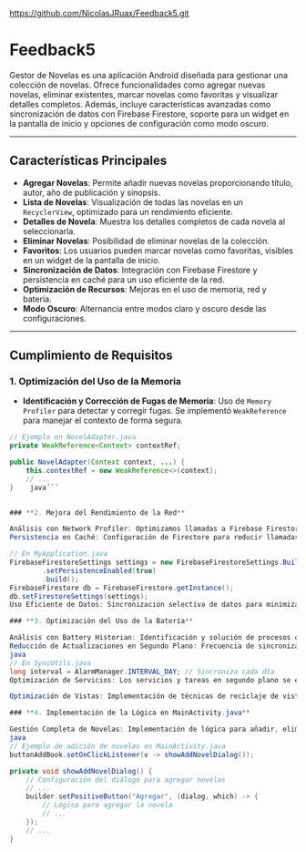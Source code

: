 https://github.com/NicolasJRuax/Feedback5.git

# Feedback5

Gestor de Novelas es una aplicación Android diseñada para gestionar una colección de novelas. Ofrece funcionalidades como agregar nuevas novelas, eliminar existentes, marcar novelas como favoritas y visualizar detalles completos. Además, incluye características avanzadas como sincronización de datos con Firebase Firestore, soporte para un widget en la pantalla de inicio y opciones de configuración como modo oscuro.

---

## **Características Principales**

- **Agregar Novelas**: Permite añadir nuevas novelas proporcionando título, autor, año de publicación y sinopsis.
- **Lista de Novelas**: Visualización de todas las novelas en un `RecyclerView`, optimizado para un rendimiento eficiente.
- **Detalles de Novela**: Muestra los detalles completos de cada novela al seleccionarla.
- **Eliminar Novelas**: Posibilidad de eliminar novelas de la colección.
- **Favoritos**: Los usuarios pueden marcar novelas como favoritas, visibles en un widget de la pantalla de inicio.
- **Sincronización de Datos**: Integración con Firebase Firestore y persistencia en caché para un uso eficiente de la red.
- **Optimización de Recursos**: Mejoras en el uso de memoria, red y batería.
- **Modo Oscuro**: Alternancia entre modos claro y oscuro desde las configuraciones.

---

## **Cumplimiento de Requisitos**

### **1. Optimización del Uso de la Memoria**
- **Identificación y Corrección de Fugas de Memoria**: Uso de `Memory Profiler` para detectar y corregir fugas. Se implementó `WeakReference` para manejar el contexto de forma segura.
```java
// Ejemplo en NovelAdapter.java
private WeakReference<Context> contextRef;

public NovelAdapter(Context context, ...) {
    this.contextRef = new WeakReference<>(context);
    // ...
}    java´´´
 

### **2. Mejora del Rendimiento de la Red**

Análisis con Network Profiler: Optimizamos llamadas a Firebase Firestore mediante consultas eficientes.
Persistencia en Caché: Configuración de Firestore para reducir llamadas de red y mejorar tiempos de respuesta.

// En MyApplication.java
FirebaseFirestoreSettings settings = new FirebaseFirestoreSettings.Builder()
        .setPersistenceEnabled(true)
        .build();
FirebaseFirestore db = FirebaseFirestore.getInstance();
db.setFirestoreSettings(settings);
Uso Eficiente de Datos: Sincronización selectiva de datos para minimizar el consumo de datos móviles.

### **3. Optimización del Uso de la Batería**

Análisis con Battery Historian: Identificación y solución de procesos que consumían mucha batería.
Reducción de Actualizaciones en Segundo Plano: Frecuencia de sincronización ajustada a una vez al día.
java
// En SyncUtils.java
long interval = AlarmManager.INTERVAL_DAY; // Sincroniza cada día
Optimización de Servicios: Los servicios y tareas en segundo plano se ejecutan solo cuando es necesario.

Optimización de Vistas: Implementación de técnicas de reciclaje de vistas para maximizar la eficiencia.

### **4. Implementación de la Lógica en MainActivity.java**

Gestión Completa de Novelas: Implementación de lógica para añadir, eliminar y mostrar detalles de novelas.
java
// Ejemplo de adición de novelas en MainActivity.java
buttonAddBook.setOnClickListener(v -> showAddNovelDialog());

private void showAddNovelDialog() {
    // Configuración del diálogo para agregar novelas
    // ...
    builder.setPositiveButton("Agregar", (dialog, which) -> {
        // Lógica para agregar la novela
        // ...
    });
    // ...
}
